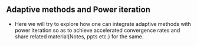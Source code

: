 ## Adaptive methods and Power iteration
- Here we will try to explore how one can integrate adaptive methods with power iteration so as to achieve accelerated convergence rates and share related material(Notes, ppts etc.) for the same.
